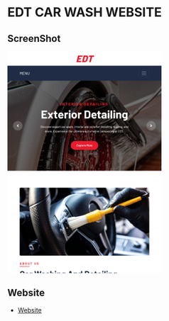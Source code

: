# EDT CAR WASH WEBSITE



## ScreenShot

<img src="img/screenshot/one.png" height="500em" />&nbsp;

## Website
* [Website](https://conveypride.github.io)